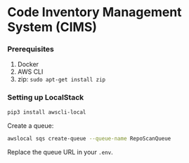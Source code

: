# Code Inventory Management System (CIMS)

### Prerequisites
1. Docker
2. AWS CLI
3. zip: `sudo apt-get install zip`

### Setting up LocalStack

```bash
pip3 install awscli-local
```
Create a queue:
```bash
awslocal sqs create-queue --queue-name RepoScanQueue
```
Replace the queue URL in your `.env`.